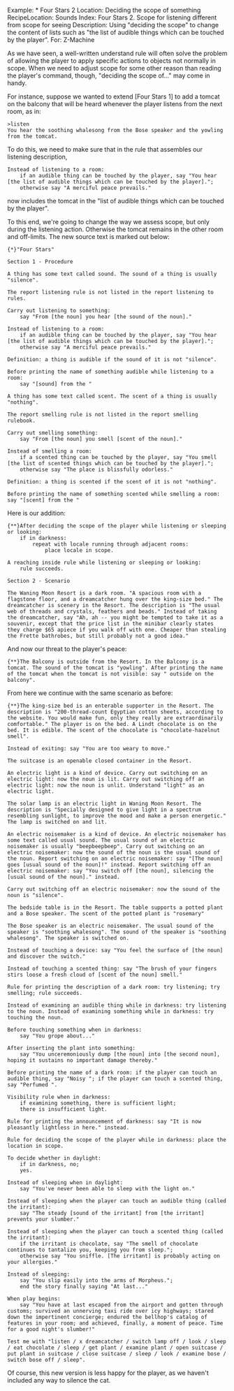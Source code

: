 Example: * Four Stars 2
Location: Deciding the scope of something
RecipeLocation: Sounds
Index: Four Stars 2. Scope for listening different from scope for seeing
Description: Using "deciding the scope" to change the content of lists such as "the list of audible things which can be touched by the player".
For: Z-Machine

  
As we have seen, a well-written understand rule will often solve the problem of allowing the player to apply specific actions to objects not normally in scope. When we need to adjust scope for some other reason than reading the player's command, though, "deciding the scope of..." may come in handy.

  
For instance, suppose we wanted to extend [Four Stars 1] to add a tomcat on the balcony that will be heard whenever the player listens from the next room, as in:

  

``` transcript
>listen
You hear the soothing whalesong from the Bose speaker and the yowling from the tomcat.
```

  
To do this, we need to make sure that in the rule that assembles our listening description,

  

``` inform7
Instead of listening to a room:
	if an audible thing can be touched by the player, say "You hear [the list of audible things which can be touched by the player].";
	otherwise say "A merciful peace prevails."
```

  
now includes the tomcat in the "list of audible things which can be touched by the player".

  
To this end, we're going to change the way we assess scope, but only during the listening action. Otherwise the tomcat remains in the other room and off-limits. The new source text is marked out below:

  

``` inform7
{*}"Four Stars"

Section 1 - Procedure

A thing has some text called sound. The sound of a thing is usually "silence".

The report listening rule is not listed in the report listening to rules.

Carry out listening to something:
	say "From [the noun] you hear [the sound of the noun]."

Instead of listening to a room:
	if an audible thing can be touched by the player, say "You hear [the list of audible things which can be touched by the player].";
	otherwise say "A merciful peace prevails."

Definition: a thing is audible if the sound of it is not "silence".

Before printing the name of something audible while listening to a room:
	say "[sound] from the "

A thing has some text called scent. The scent of a thing is usually "nothing".

The report smelling rule is not listed in the report smelling rulebook.

Carry out smelling something:
	say "From [the noun] you smell [scent of the noun]."

Instead of smelling a room:
	if a scented thing can be touched by the player, say "You smell [the list of scented things which can be touched by the player].";
	otherwise say "The place is blissfully odorless."

Definition: a thing is scented if the scent of it is not "nothing".

Before printing the name of something scented while smelling a room: say "[scent] from the "
```

  
Here is our addition:

  

``` inform7
{**}After deciding the scope of the player while listening or sleeping or looking:
	if in darkness:
		repeat with locale running through adjacent rooms:
			place locale in scope.

A reaching inside rule while listening or sleeping or looking:
	rule succeeds.

Section 2 - Scenario

The Waning Moon Resort is a dark room. "A spacious room with a flagstone floor, and a dreamcatcher hung over the king-size bed." The dreamcatcher is scenery in the Resort. The description is "The usual web of threads and crystals, feathers and beads." Instead of taking the dreamcatcher, say "Ah, ah -- you might be tempted to take it as a souvenir, except that the price list in the minibar clearly states they charge $65 apiece if you walk off with one. Cheaper than stealing the Frette bathrobes, but still probably not a good idea."
```

  
And now our threat to the player's peace:

  

``` inform7
{**}The Balcony is outside from the Resort. In the Balcony is a tomcat. The sound of the tomcat is "yowling". After printing the name of the tomcat when the tomcat is not visible: say " outside on the balcony".
```

  
From here we continue with the same scenario as before:

  

``` inform7
{**}The king-size bed is an enterable supporter in the Resort. The description is "200-thread-count Egyptian cotton sheets, according to the website. You would make fun, only they really are extraordinarily comfortable." The player is on the bed. A Lindt chocolate is on the bed. It is edible. The scent of the chocolate is "chocolate-hazelnut smell".

Instead of exiting: say "You are too weary to move."

The suitcase is an openable closed container in the Resort.

An electric light is a kind of device. Carry out switching on an electric light: now the noun is lit. Carry out switching off an electric light: now the noun is unlit. Understand "light" as an electric light.

The solar lamp is an electric light in Waning Moon Resort. The description is "Specially designed to give light in a spectrum resembling sunlight, to improve the mood and make a person energetic." The lamp is switched on and lit.

An electric noisemaker is a kind of device. An electric noisemaker has some text called usual sound. The usual sound of an electric noisemaker is usually "beepbeepbeep". Carry out switching on an electric noisemaker: now the sound of the noun is the usual sound of the noun. Report switching on an electric noisemaker: say "[The noun] goes [usual sound of the noun]!" instead. Report switching off an electric noisemaker: say "You switch off [the noun], silencing the [usual sound of the noun]." instead.

Carry out switching off an electric noisemaker: now the sound of the noun is "silence".

The bedside table is in the Resort. The table supports a potted plant and a Bose speaker. The scent of the potted plant is "rosemary"

The Bose speaker is an electric noisemaker. The usual sound of the speaker is "soothing whalesong". The sound of the speaker is "soothing whalesong". The speaker is switched on.

Instead of touching a device: say "You feel the surface of [the noun] and discover the switch."

Instead of touching a scented thing: say "The brush of your fingers stirs loose a fresh cloud of [scent of the noun] smell."

Rule for printing the description of a dark room: try listening; try smelling; rule succeeds.

Instead of examining an audible thing while in darkness: try listening to the noun. Instead of examining something while in darkness: try touching the noun.

Before touching something when in darkness:
	say "You grope about..."

After inserting the plant into something:
	say "You unceremoniously dump [the noun] into [the second noun], hoping it sustains no important damage thereby."

Before printing the name of a dark room: if the player can touch an audible thing, say "Noisy "; if the player can touch a scented thing, say "Perfumed ".

Visibility rule when in darkness:
	if examining something, there is sufficient light;
	there is insufficient light.

Rule for printing the announcement of darkness: say "It is now pleasantly lightless in here." instead.

Rule for deciding the scope of the player while in darkness: place the location in scope.

To decide whether in daylight:
	if in darkness, no;
	yes.

Instead of sleeping when in daylight:
	say "You've never been able to sleep with the light on."

Instead of sleeping when the player can touch an audible thing (called the irritant):
	say "The steady [sound of the irritant] from [the irritant] prevents your slumber."

Instead of sleeping when the player can touch a scented thing (called the irritant):
	if the irritant is chocolate, say "The smell of chocolate continues to tantalize you, keeping you from sleep.";
	otherwise say "You sniffle. [The irritant] is probably acting on your allergies."

Instead of sleeping:
	say "You slip easily into the arms of Morpheus.";
	end the story finally saying "At last..."

When play begins:
	say "You have at last escaped from the airport and gotten through customs; survived an unnerving taxi ride over icy highways; stared down the impertinent concierge; endured the bellhop's catalog of features in your room; and achieved, finally, a moment of peace. Time for a good night's slumber!"

Test me with "listen / x dreamcatcher / switch lamp off / look / sleep / eat chocolate / sleep / get plant / examine plant / open suitcase / put plant in suitcase / close suitcase / sleep / look / examine bose / switch bose off / sleep".
```

  
Of course, this new version is less happy for the player, as we haven't included any way to silence the cat.

